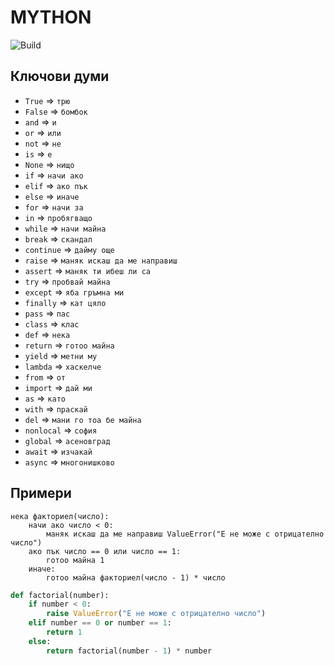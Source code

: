 # MYTHON

![Build](https://github.com/allexks/mython/workflows/Python%20package/badge.svg)

## Ключови думи
* `True` => `трю`
* `False` => `бомбок`
* `and` => `и`
* `or` => `или`
* `not` => `не`
* `is` => `е`
* `None` => `нищо`
* `if` => `начи ако`
* `elif` => `ако пък`
* `else` => `иначе`
* `for` => `начи за`
* `in` => `пробягващо`
* `while` => `начи майна`
* `break` => `скандал`
* `continue` => `дайму още`
* `raise` => `маняк искаш да ме направиш`
* `assert` => `маняк ти ибеш ли са`
* `try` => `пробвай майна`
* `except` => `яба гръмна ми`
* `finally` => `кат цяло`
* `pass` => `пас`
* `class` => `клас`
* `def` => `нека`
* `return` => `готоо майна`
* `yield` => `метни му`
* `lambda` => `хаскелче`
* `from` => `от`
* `import` => `дай ми`
* `as` => `като`
* `with` => `праскай`
* `del` => `мани го тоа бе майна`
* `nonlocal` => `софия`
* `global` => `асеновград`
* `await` => `изчакай`
* `async` => `многонишково`

##  Примери
``` mython
нека факториел(число):
    начи ако число < 0:
        маняк искаш да ме направиш ValueError("Е не може с отрицателно число")
    ако пък число == 0 или число == 1:
        готоо майна 1
    иначе:
        готоо майна факториел(число - 1) * число
```

``` python
def factorial(number):
    if number < 0:
        raise ValueError("Е не може с отрицателно число")
    elif number == 0 or number == 1:
        return 1
    else:
        return factorial(number - 1) * number
```
